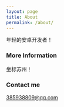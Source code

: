 ```yaml
---
layout: page
title: About
permalink: /about/
---
```


年轻的安卓开发者！
### More Information
坐标苏州！
### Contact me
[385938809@qq.com](mailto:385938809@qq.com)
